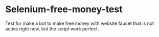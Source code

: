# Selenium-free-money-test
Test for make a bot to make free money with website faucet that is not active right now, but the script work perfect.
